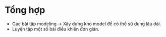 # Tổng hợp
- Các bài tập modeling -> Xây dựng kho model để có thể sử dụng lâu dài.
- Luyện tập một số bài điều khiển đơn giản.